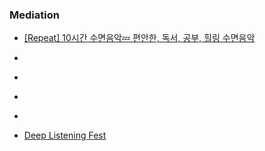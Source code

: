 ### Mediation
- [[Repeat] 10시간 수면음악💤 편안한, 독서, 공부, 힐링 수면음악](https://www.youtube.com/watch?v=RZoyX3L8OAQ&t=15248s&ab_channel=CHO)
- []()
- []()
- []()
- []()


- [Deep Listening Fest](https://www.learningstrategies.com/deeplisteningfest/-event?aff=LSC22TF)